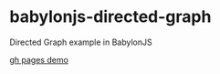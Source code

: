 # babylonjs-directed-graph
Directed Graph example in BabylonJS

[gh pages demo](https://brianzinn.github.io/babylonjs-directed-graph/)
